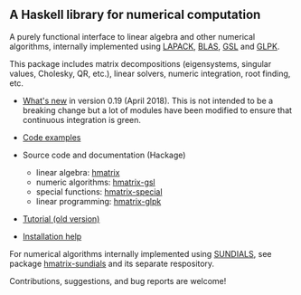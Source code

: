A Haskell library for numerical computation
-------------------------------------------

A purely functional interface to linear algebra and other numerical
algorithms, internally implemented using [LAPACK][lapack],
[BLAS][blas], [GSL][gsl] and [GLPK][glpk].

This package includes matrix decompositions (eigensystems, singular
values, Cholesky, QR, etc.), linear solvers, numeric integration, root
finding, etc.

- [What's new][changes] in version 0.19 (April 2018). This is not
  intended to be a breaking change but a lot of modules have been
  modified to ensure that continuous integration is green.

- [Code examples][examples]

- Source code and documentation (Hackage)
    - linear algebra: [hmatrix][hmatrix]
    - numeric algorithms: [hmatrix-gsl][hmatrix-gsl]
    - special functions: [hmatrix-special][hmatrix-special]
    - linear programming: [hmatrix-glpk][hmatrix-glpk]

- [Tutorial (old version)][tutorial]

- [Installation help][installation]

For numerical algorithms internally implemented using [SUNDIALS][sundials], see
package [hmatrix-sundials] and its separate respository.

Contributions, suggestions, and bug reports are welcome!



[lapack]: https://www.netlib.org/lapack/
[blas]: https://www.netlib.org/blas/
[glpk]: https://www.gnu.org/software/glpk/
[gsl]: https://www.gnu.org/software/gsl/
[sundials]: https://computation.llnl.gov/projects/sundials

[tutorial]: http://dis.um.es/profesores/alberto/material/hmatrix.pdf
[installation]: https://github.com/AlbertoRuiz/hmatrix/blob/master/INSTALL.md
[changes]: https://github.com/albertoruiz/hmatrix/tree/master/packages/base/CHANGELOG
[examples]: http://dis.um.es/~alberto/hmatrix/hmatrix.html

[hmatrix]: https://hackage.haskell.org/package/hmatrix
[hmatrix-glpk]: https://hackage.haskell.org/package/hmatrix-glpk
[hmatrix-gsl]: https://hackage.haskell.org/package/hmatrix-gsl
[hmatrix-gsl-stats]: https://hackage.haskell.org/package/hmatrix-gsl-stats
[hmatrix-special]: https://hackage.haskell.org/package/hmatrix-special
[hmatrix-static]: https://hackage.haskell.org/package/hmatrix-static
[hmatrix-sundials]: https://hackage.haskell.org/package/hmatrix-sundials
[hstatistics]: https://hackage.haskell.org/package/hstatistics
[hsignal]: https://hackage.haskell.org/package/hsignal
[hTensor]: https://github.com/AlbertoRuiz/hTensor
[pBLAS]: https://hackage.haskell.org/package/blas
[pLAPACK]: https://github.com/patperry/lapack
[aGSL]: https://hackage.haskell.org/package/bindings-gsl
[nprelude]: https://hackage.haskell.org/package/numeric-prelude
[mathHack]: https://hackage.haskell.org/packages/#cat:Math
[easyVision]: https://github.com/AlbertoRuiz/easyVision
[repa]: https://hackage.haskell.org/package/repa
